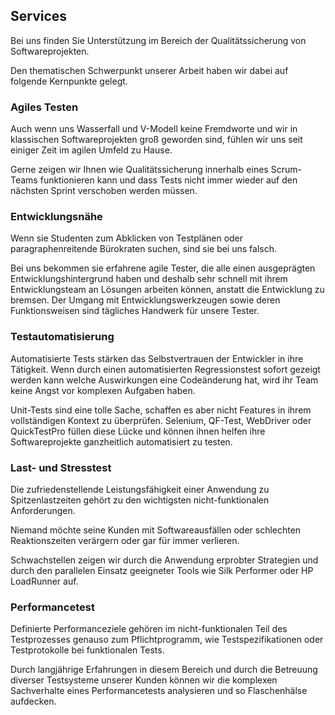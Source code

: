 ## Services

Bei uns finden Sie Unterstützung im Bereich der Qualitäts­sicherung von Softwareprojekten.

Den thematischen Schwerpunkt unserer Arbeit haben wir dabei auf folgende Kernpunkte gelegt.

### Agiles Testen

Auch wenn uns Wasserfall und V-Modell keine Fremdworte und wir in klassischen 
Softwareprojekten groß geworden sind, fühlen wir uns seit einiger Zeit im agilen 
Umfeld zu Hause.

Gerne zeigen wir Ihnen wie Qualitätssicherung innerhalb eines Scrum-Teams 
funktionieren kann und dass Tests nicht immer wieder auf den nächsten Sprint 
verschoben werden müssen.

### Entwicklungs­nähe

Wenn sie Studenten zum Abklicken von Testplänen oder paragraphenreitende 
Bürokraten suchen, sind sie bei uns falsch.

Bei uns bekommen sie erfahrene agile Tester, die alle einen ausgeprägten 
Entwicklungs­hintergrund haben und deshalb sehr schnell mit ihrem Entwicklungsteam 
an Lösungen arbeiten können, anstatt die Entwicklung zu bremsen. Der Umgang mit 
Entwicklungs­werkzeugen sowie deren Funktionsweisen sind tägliches Handwerk für 
unsere Tester.

### Test­auto­matisierung

Automatisierte Tests stärken das Selbstvertrauen der Entwickler in ihre 
Tätigkeit. Wenn durch einen automatisierten Regressionstest sofort gezeigt 
werden kann welche Auswirkungen eine Codeänderung hat, wird ihr Team keine Angst 
vor komplexen Aufgaben haben.

Unit-Tests sind eine tolle Sache, schaffen es aber nicht Features in ihrem 
vollständigen Kontext zu überprüfen. Selenium, QF-Test, WebDriver oder 
QuickTestPro füllen diese Lücke und können ihnen helfen ihre Softwareprojekte 
ganzheitlich automatisiert zu testen.

### Last- und Stresstest

Die zufriedenstellende Leistungsfähigkeit einer Anwendung zu Spitzenlastzeiten 
gehört zu den wichtigsten nicht-funktionalen Anforderungen.

Niemand möchte seine Kunden mit Softwareausfällen oder schlechten 
Reaktionszeiten verärgern oder gar für immer verlieren.

Schwachstellen zeigen wir durch die Anwendung erprobter Strategien und durch den 
parallelen Einsatz geeigneter Tools wie Silk Performer oder HP LoadRunner auf.

### Performance­test

Definierte Performanceziele gehören im nicht-funktionalen Teil des Testprozesses 
genauso zum Pflichtprogramm, wie Testspezifikationen oder Testprotokolle bei 
funktionalen Tests.

Durch langjährige Erfahrungen in diesem Bereich und durch die Betreuung diverser 
Testsysteme unserer Kunden können wir die komplexen Sachverhalte eines 
Performancetests analysieren und so Flaschenhälse aufdecken.
